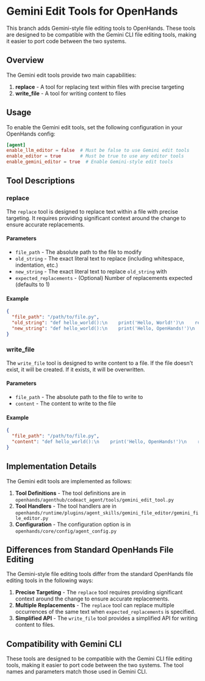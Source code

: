 # Gemini Edit Tools for OpenHands

This branch adds Gemini-style file editing tools to OpenHands. These tools are designed to be compatible with the Gemini CLI file editing tools, making it easier to port code between the two systems.

## Overview

The Gemini edit tools provide two main capabilities:

1. **replace** - A tool for replacing text within files with precise targeting
2. **write_file** - A tool for writing content to files

## Usage

To enable the Gemini edit tools, set the following configuration in your OpenHands config:

```toml
[agent]
enable_llm_editor = false  # Must be false to use Gemini edit tools
enable_editor = true       # Must be true to use any editor tools
enable_gemini_editor = true  # Enable Gemini-style edit tools
```

## Tool Descriptions

### replace

The `replace` tool is designed to replace text within a file with precise targeting. It requires providing significant context around the change to ensure accurate replacements.

#### Parameters

- `file_path` - The absolute path to the file to modify
- `old_string` - The exact literal text to replace (including whitespace, indentation, etc.)
- `new_string` - The exact literal text to replace `old_string` with
- `expected_replacements` - (Optional) Number of replacements expected (defaults to 1)

#### Example

```json
{
  "file_path": "/path/to/file.py",
  "old_string": "def hello_world():\n    print('Hello, World!')\n    return None",
  "new_string": "def hello_world():\n    print('Hello, OpenHands!')\n    return True"
}
```

### write_file

The `write_file` tool is designed to write content to a file. If the file doesn't exist, it will be created. If it exists, it will be overwritten.

#### Parameters

- `file_path` - The absolute path to the file to write to
- `content` - The content to write to the file

#### Example

```json
{
  "file_path": "/path/to/file.py",
  "content": "def hello_world():\n    print('Hello, OpenHands!')\n    return True"
}
```

## Implementation Details

The Gemini edit tools are implemented as follows:

1. **Tool Definitions** - The tool definitions are in `openhands/agenthub/codeact_agent/tools/gemini_edit_tool.py`
2. **Tool Handlers** - The tool handlers are in `openhands/runtime/plugins/agent_skills/gemini_file_editor/gemini_file_editor.py`
3. **Configuration** - The configuration option is in `openhands/core/config/agent_config.py`

## Differences from Standard OpenHands File Editing

The Gemini-style file editing tools differ from the standard OpenHands file editing tools in the following ways:

1. **Precise Targeting** - The `replace` tool requires providing significant context around the change to ensure accurate replacements.
2. **Multiple Replacements** - The `replace` tool can replace multiple occurrences of the same text when `expected_replacements` is specified.
3. **Simplified API** - The `write_file` tool provides a simplified API for writing content to files.

## Compatibility with Gemini CLI

These tools are designed to be compatible with the Gemini CLI file editing tools, making it easier to port code between the two systems. The tool names and parameters match those used in Gemini CLI.